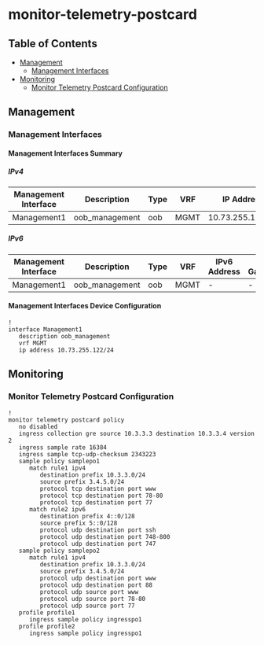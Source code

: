 # monitor-telemetry-postcard

## Table of Contents

- [Management](#management)
  - [Management Interfaces](#management-interfaces)
- [Monitoring](#monitoring)
  - [Monitor Telemetry Postcard Configuration](#monitor-telemetry-postcard-configuration)

## Management

### Management Interfaces

#### Management Interfaces Summary

##### IPv4

| Management Interface | Description | Type | VRF | IP Address | Gateway |
| -------------------- | ----------- | ---- | --- | ---------- | ------- |
| Management1 | oob_management | oob | MGMT | 10.73.255.122/24 | 10.73.255.2 |

##### IPv6

| Management Interface | Description | Type | VRF | IPv6 Address | IPv6 Gateway |
| -------------------- | ----------- | ---- | --- | ------------ | ------------ |
| Management1 | oob_management | oob | MGMT | - | - |

#### Management Interfaces Device Configuration

```eos
!
interface Management1
   description oob_management
   vrf MGMT
   ip address 10.73.255.122/24
```

## Monitoring

### Monitor Telemetry Postcard Configuration

```eos
!
monitor telemetry postcard policy
   no disabled
   ingress collection gre source 10.3.3.3 destination 10.3.3.4 version 2
   ingress sample rate 16384
   ingress sample tcp-udp-checksum 2343223
   sample policy samplepo1
      match rule1 ipv4
         destination prefix 10.3.3.0/24
         source prefix 3.4.5.0/24
         protocol tcp destination port www
         protocol tcp destination port 78-80
         protocol tcp destination port 77
      match rule2 ipv6
         destination prefix 4::0/128
         source prefix 5::0/128
         protocol udp destination port ssh
         protocol udp destination port 748-800
         protocol udp destination port 747
   sample policy samplepo2
      match rule1 ipv4
         destination prefix 10.3.3.0/24
         source prefix 3.4.5.0/24
         protocol udp destination port www
         protocol udp destination port 88
         protocol udp source port www
         protocol udp source port 78-80
         protocol udp source port 77
   profile profile1
      ingress sample policy ingresspo1
   profile profile2
      ingress sample policy ingresspo1
```
